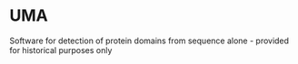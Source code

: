 # UMA
Software for detection of protein domains from sequence alone - provided for historical purposes only
